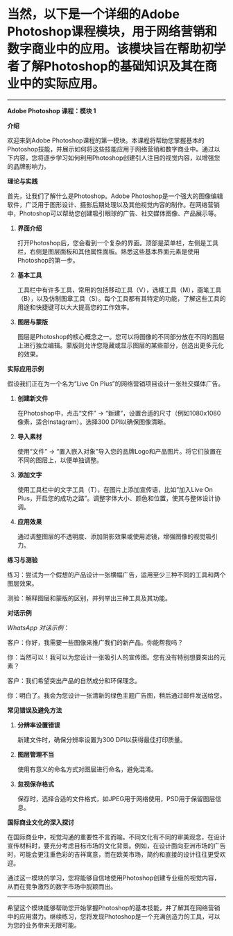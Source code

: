 # 当然，以下是一个详细的Adobe Photoshop课程模块，用于网络营销和数字商业中的应用。该模块旨在帮助初学者了解Photoshop的基础知识及其在商业中的实际应用。

---

**Adobe Photoshop 课程：模块 1**

**介绍**

欢迎来到Adobe Photoshop课程的第一模块。本课程将帮助您掌握基本的Photoshop技能，并展示如何将这些技能应用于网络营销和数字商业中。通过以下内容，您将逐步学习如何利用Photoshop创建引人注目的视觉内容，以增强您的品牌影响力。

**理论与实践**

首先，让我们了解什么是Photoshop。Adobe Photoshop是一个强大的图像编辑软件，广泛用于图形设计、摄影后期处理以及其他视觉内容的制作。在网络营销中，Photoshop可以帮助您创建吸引眼球的广告、社交媒体图像、产品展示等。

1. **界面介绍**

   打开Photoshop后，您会看到一个复杂的界面。顶部是菜单栏，左侧是工具栏，右侧是图层面板和其他属性面板。熟悉这些基本界面元素是使用Photoshop的第一步。

2. **基本工具**

   工具栏中有许多工具，常用的包括移动工具（V），选框工具（M），画笔工具（B），以及仿制图章工具（S）。每个工具都有其特定的功能，了解这些工具的用途和快捷键可以大大提高您的工作效率。

3. **图层与蒙版**

   图层是Photoshop的核心概念之一。您可以将图像的不同部分放在不同的图层上进行独立编辑。蒙版则允许您隐藏或显示图层的某些部分，创造出更多元化的效果。

**实际应用示例**

假设我们正在为一个名为“Live On Plus”的网络营销项目设计一张社交媒体广告。

1. **创建新文件**

   在Photoshop中，点击“文件” -> “新建”，设置合适的尺寸（例如1080x1080像素，适合Instagram）。选择300 DPI以确保图像清晰。

2. **导入素材**

   使用“文件” -> “置入嵌入对象”导入您的品牌Logo和产品图片。将它们放置在不同的图层上，以便单独调整。

3. **添加文字**

   使用工具栏中的文字工具（T），在图片上添加宣传语，比如“加入Live On Plus，开启您的成功之路”。调整字体大小、颜色和位置，使其与整体设计协调。

4. **应用效果**

   通过调整图层的不透明度、添加阴影效果或使用滤镜，增强图像的视觉吸引力。

**练习与测验**

练习：尝试为一个假想的产品设计一张横幅广告，运用至少三种不同的工具和两个图层效果。

测验：解释图层和蒙版的区别，并列举出三种工具及其功能。

**对话示例**

*WhatsApp 对话示例*：

客户：你好，我需要一些图像来推广我们的新产品。你能帮我吗？

你：当然可以！我可以为您设计一张吸引人的宣传图。您有没有特别想要突出的元素？

客户：我们希望突出产品的自然成分和环保理念。

你：明白了。我会为您设计一张清新的绿色主题广告图，稍后通过邮件发送给您。

**常见错误及避免方法**

1. **分辨率设置错误**

   新建文件时，确保分辨率设置为300 DPI以获得最佳打印质量。

2. **图层管理不当**

   使用有意义的命名方式对图层进行命名，避免混淆。

3. **忽视保存格式**

   保存时，选择合适的文件格式，如JPEG用于网络使用，PSD用于保留图层信息。

**国际商业文化的深入探讨**

在国际商业中，视觉沟通的重要性不言而喻。不同文化有不同的审美观念，在设计宣传材料时，要充分考虑目标市场的文化背景。例如，在设计面向亚洲市场的广告时，可能会更注重色彩的吉祥寓意，而在欧美市场，简约和直接的设计往往更受欢迎。

通过这一模块的学习，您将能够自信地使用Photoshop创建专业级的视觉内容，从而在竞争激烈的数字市场中脱颖而出。

---

希望这个模块能够帮助您开始掌握Photoshop的基本技能，并了解其在网络营销中的应用潜力。继续练习，您将发现Photoshop是一个充满创造力的工具，可以为您的业务带来无限可能。